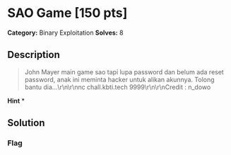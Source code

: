 # SAO Game [150 pts]

**Category:** Binary Exploitation
**Solves:** 8

## Description
>John Mayer main game sao tapi lupa password dan belum ada reset password, anak ini meminta hacker untuk alikan akunnya. Tolong bantu dia...\r\n\r\nnc chall.kbti.tech 9999\r\n\r\nCredit : n_dowo

**Hint**
* 

## Solution

### Flag

